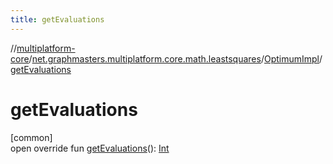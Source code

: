 ```yaml
---
title: getEvaluations
---
```

//[multiplatform-core](../../../index.html)/[net.graphmasters.multiplatform.core.math.leastsquares](../index.html)/[OptimumImpl](index.html)/[getEvaluations](get-evaluations.html)



# getEvaluations



[common]\
open override fun [getEvaluations](get-evaluations.html)(): [Int](https://kotlinlang.org/api/latest/jvm/stdlib/kotlin/-int/index.html)




